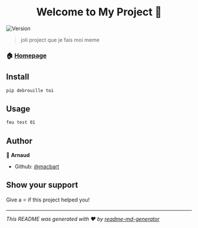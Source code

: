 <h1 align="center">Welcome to My Project 👋</h1>
<p>
  <img alt="Version" src="https://img.shields.io/badge/version-1.0-blue.svg?cacheSeconds=2592000" />
</p>

> joli project que je fais moi meme

### 🏠 [Homepage](devine.com)

## Install

```sh
pip debrouille toi
```

## Usage

```sh
feu test 01
```

## Author

👤 **Arnaud**

* Github: [@macbart](https://github.com/macbart)

## Show your support

Give a ⭐️ if this project helped you!

***
_This README was generated with ❤️ by [readme-md-generator](https://github.com/kefranabg/readme-md-generator)_